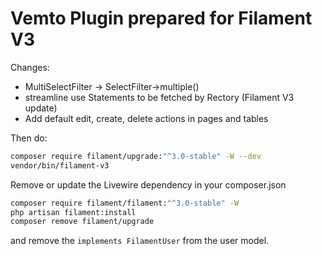 # Vemto Plugin prepared for Filament V3

Changes:

- MultiSelectFilter -> SelectFilter->multiple()
- streamline use Statements to be fetched by Rectory (Filament V3 update)
- Add default edit, create, delete actions in pages and tables

Then do:

```bash
composer require filament/upgrade:"^3.0-stable" -W --dev
vendor/bin/filament-v3
```

Remove or update the Livewire dependency in your composer.json

```bash
composer require filament/filament:"^3.0-stable" -W
php artisan filament:install
composer remove filament/upgrade
```

and remove the `implements FilamentUser` from the user model.
